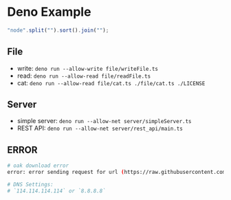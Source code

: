 # Deno Example

```js
"node".split("").sort().join("");
```

## File

* write: `deno run --allow-write file/writeFile.ts`
* read: `deno run --allow-read file/readFile.ts`
* cat: `deno run --allow-read file/cat.ts ./file/cat.ts ./LICENSE`

## Server

* simple server: `deno run --allow-net server/simpleServer.ts`
* REST API: `deno run --allow-net server/rest_api/main.ts`

## ERROR

```bash
# oak download error
error: error sending request for url (https://raw.githubusercontent.com/pillarjs/path-to-regexp/v6.1.0/src/index.ts): error trying to connect: tcp connect error: Connection refused (os error 61)

# DNS Settings:
# `114.114.114.114` or `8.8.8.8`
```

